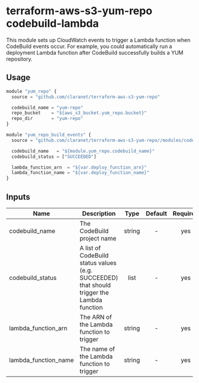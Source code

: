 # terraform-aws-s3-yum-repo codebuild-lambda

This module sets up CloudWatch events to trigger a Lambda function when CodeBuild events occur. For example, you could automatically run a deployment Lambda function after CodeBuild successfully builds a YUM repository.

## Usage

```js
module "yum_repo" {
  source = "github.com/claranet/terraform-aws-s3-yum-repo"

  codebuild_name = "yum-repo"
  repo_bucket    = "${aws_s3_bucket.yum_repo.bucket}"
  repo_dir       = "yum-repo"
}

module "yum_repo_build_events" {
  source = "github.com/claranet/terraform-aws-s3-yum-repo//modules/codebuild-lambda"

  codebuild_name   = "${module.yum_repo.codebuild_name}"
  codebuild_status = ["SUCCEEDED"]

  lambda_function_arn  = "${var.deploy_function_arn}"
  lambda_function_name = "${var.deploy_function_name}"
}
```

## Inputs

| Name | Description | Type | Default | Required |
|------|-------------|:----:|:-----:|:-----:|
| codebuild_name | The CodeBuild project name | string | - | yes |
| codebuild_status | A list of CodeBuild status values (e.g. SUCCEEDED) that should trigger the Lambda function | list | - | yes |
| lambda_function_arn | The ARN of the Lambda function to trigger | string | - | yes |
| lambda_function_name | The name of the Lambda function to trigger | string | - | yes |
